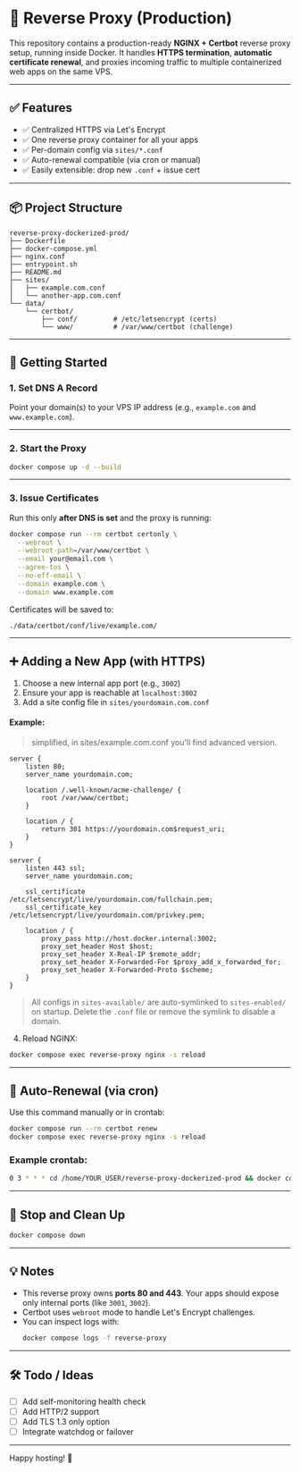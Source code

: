 # 🧭 Reverse Proxy (Production)

This repository contains a production-ready **NGINX + Certbot** reverse proxy setup, running inside Docker. It handles **HTTPS termination**, **automatic certificate renewal**, and proxies incoming traffic to multiple containerized web apps on the same VPS.

---

## ✅ Features

- ✅ Centralized HTTPS via Let's Encrypt
- ✅ One reverse proxy container for all your apps
- ✅ Per-domain config via `sites/*.conf`
- ✅ Auto-renewal compatible (via cron or manual)
- ✅ Easily extensible: drop new `.conf` + issue cert

---

## 📦 Project Structure

```
reverse-proxy-dockerized-prod/
├── Dockerfile
├── docker-compose.yml
├── nginx.conf
├── entrypoint.sh
├── README.md
├── sites/
│   ├── example.com.conf
│   └── another-app.com.conf
└── data/
    └── certbot/
        ├── conf/         # /etc/letsencrypt (certs)
        └── www/          # /var/www/certbot (challenge)
```

---

## 🚀 Getting Started

### 1. Set DNS A Record

Point your domain(s) to your VPS IP address (e.g., `example.com` and `www.example.com`).

---

### 2. Start the Proxy

```bash
docker compose up -d --build
```

---

### 3. Issue Certificates

Run this only **after DNS is set** and the proxy is running:

```bash
docker compose run --rm certbot certonly \
  --webroot \
  --webroot-path=/var/www/certbot \
  --email your@email.com \
  --agree-tos \
  --no-eff-email \
  --domain example.com \
  --domain www.example.com
```

Certificates will be saved to:

```
./data/certbot/conf/live/example.com/
```

---

## ➕ Adding a New App (with HTTPS)

1. Choose a new internal app port (e.g., `3002`)
2. Ensure your app is reachable at `localhost:3002`
3. Add a site config file in `sites/yourdomain.com.conf`

#### Example:

> simplified, in sites/example.com.conf you'll find advanced version.

```nginx
server {
    listen 80;
    server_name yourdomain.com;

    location /.well-known/acme-challenge/ {
        root /var/www/certbot;
    }

    location / {
        return 301 https://yourdomain.com$request_uri;
    }
}

server {
    listen 443 ssl;
    server_name yourdomain.com;

    ssl_certificate /etc/letsencrypt/live/yourdomain.com/fullchain.pem;
    ssl_certificate_key /etc/letsencrypt/live/yourdomain.com/privkey.pem;

    location / {
        proxy_pass http://host.docker.internal:3002;
        proxy_set_header Host $host;
        proxy_set_header X-Real-IP $remote_addr;
        proxy_set_header X-Forwarded-For $proxy_add_x_forwarded_for;
        proxy_set_header X-Forwarded-Proto $scheme;
    }
}
```

> All configs in `sites-available/` are auto-symlinked to `sites-enabled/` on startup. Delete the `.conf` file or remove the symlink to disable a domain.


4. Reload NGINX:

```bash
docker compose exec reverse-proxy nginx -s reload
```

---

## 🔄 Auto-Renewal (via cron)

Use this command manually or in crontab:

```bash
docker compose run --rm certbot renew
docker compose exec reverse-proxy nginx -s reload
```

### Example crontab:

```bash
0 3 * * * cd /home/YOUR_USER/reverse-proxy-dockerized-prod && docker compose run --rm certbot renew && docker compose exec reverse-proxy nginx -s reload
```

---

## 🧼 Stop and Clean Up

```bash
docker compose down
```

---

## 💡 Notes

- This reverse proxy owns **ports 80 and 443**. Your apps should expose only internal ports (like `3001`, `3002`).
- Certbot uses `webroot` mode to handle Let's Encrypt challenges.
- You can inspect logs with:
  ```bash
  docker compose logs -f reverse-proxy
  ```

---

## 🛠 Todo / Ideas

- [ ] Add self-monitoring health check
- [ ] Add HTTP/2 support
- [ ] Add TLS 1.3 only option
- [ ] Integrate watchdog or failover

---

Happy hosting! 🎉
